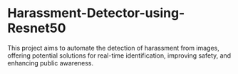 # Harassment-Detector-using-Resnet50
This project aims to automate the detection of harassment from images, offering potential solutions for real-time identification, improving safety, and enhancing public awareness.
